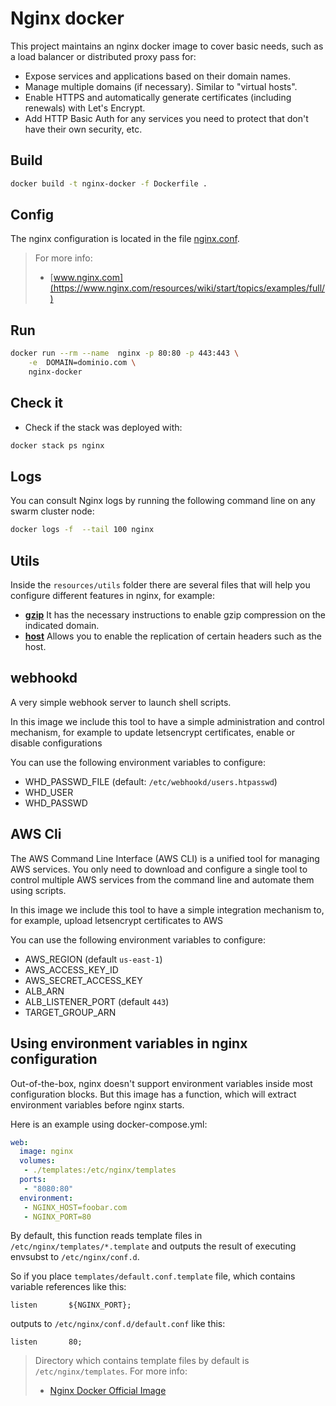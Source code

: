 # Nginx docker

This project maintains an nginx docker image to cover basic needs, such as a load balancer or distributed proxy pass for:

* Expose services and applications based on their domain names.
* Manage multiple domains (if necessary). Similar to "virtual hosts".
* Enable HTTPS and automatically generate certificates (including renewals) with Let's Encrypt.
* Add HTTP Basic Auth for any services you need to protect that don't have their own security, etc.

## Build

```bash
docker build -t nginx-docker -f Dockerfile .
```

## Config

The nginx configuration is located in the file [nginx.conf](nginx.conf).

> For more info:
>
> * [www.nginx.com](https://www.nginx.com/resources/wiki/start/topics/examples/full/)


## Run

```bash
docker run --rm --name  nginx -p 80:80 -p 443:443 \
    -e  DOMAIN=dominio.com \
    nginx-docker
```

## Check it

* Check if the stack was deployed with:

```bash
docker stack ps nginx
```

## Logs

You can consult Nginx logs by running the following command line on any swarm cluster node:

```bash
docker logs -f  --tail 100 nginx
```

## Utils

Inside the `resources/utils` folder there are several files that will help you configure different features in nginx, for example:

* **[gzip](resources/utils/gzip)** It has the necessary instructions to enable gzip compression on the indicated domain.
* **[host](resources/utils/host)** Allows you to enable the replication of certain headers such as the host.

## webhookd

A very simple webhook server to launch shell scripts.

In this image we include this tool to have a simple administration and control mechanism, for example to update letsencrypt certificates, enable or disable configurations

You can use the following environment variables to configure:

* WHD_PASSWD_FILE (default: `/etc/webhookd/users.htpasswd`)
* WHD_USER
* WHD_PASSWD

## AWS Cli

The AWS Command Line Interface (AWS CLI) is a unified tool for managing AWS services. You only need to download and configure a single tool to control multiple AWS services from the command line and automate them using scripts.

In this image we include this tool to have a simple integration mechanism to, for example, upload letsencrypt certificates to AWS

You can use the following environment variables to configure:

*  AWS_REGION (default `us-east-1`)
*  AWS_ACCESS_KEY_ID
*  AWS_SECRET_ACCESS_KEY
*  ALB_ARN
*  ALB_LISTENER_PORT (default `443`)
*  TARGET_GROUP_ARN

## Using environment variables in nginx configuration

Out-of-the-box, nginx doesn't support environment variables inside most configuration blocks. But this image has a function, which will extract environment variables before nginx starts.

Here is an example using docker-compose.yml:

```yaml
web:
  image: nginx
  volumes:
   - ./templates:/etc/nginx/templates
  ports:
   - "8080:80"
  environment:
   - NGINX_HOST=foobar.com
   - NGINX_PORT=80
```

By default, this function reads template files in `/etc/nginx/templates/*.template` and outputs the result of executing envsubst to `/etc/nginx/conf.d`.

So if you place `templates/default.conf.template` file, which contains variable references like this:

```
listen       ${NGINX_PORT};
```

outputs to `/etc/nginx/conf.d/default.conf` like this:

```
listen       80;
```

> Directory which contains template files by default is `/etc/nginx/templates`. For more info:
>
> * [Nginx Docker Official Image](https://hub.docker.com/_/nginx)